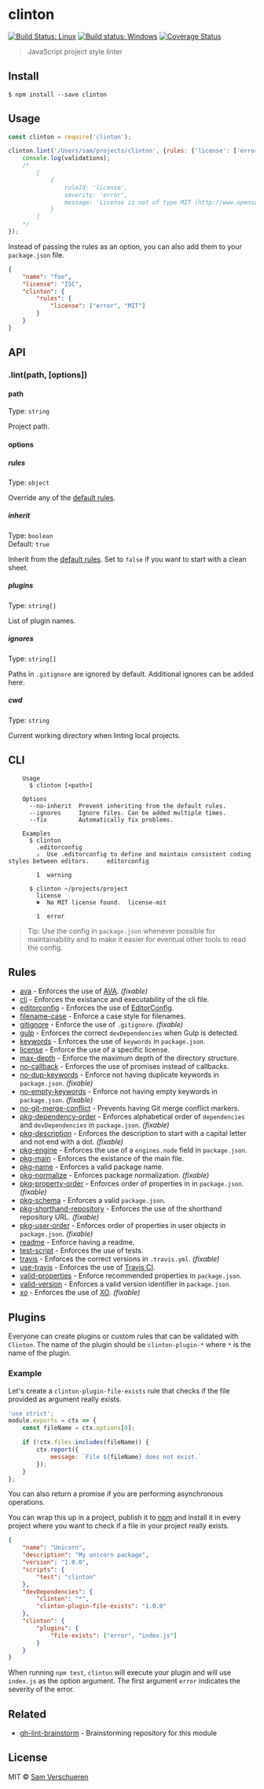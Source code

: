 # clinton

[![Build Status: Linux](https://travis-ci.org/SamVerschueren/clinton.svg?branch=master)](https://travis-ci.org/SamVerschueren/clinton) [![Build status: Windows](https://ci.appveyor.com/api/projects/status/1lcv1c0eqjtcg83s/branch/master?svg=true)](https://ci.appveyor.com/project/SamVerschueren/clinton/branch/master) [![Coverage Status](https://coveralls.io/repos/github/SamVerschueren/clinton/badge.svg?branch=master)](https://coveralls.io/github/SamVerschueren/clinton?branch=master)


> JavaScript project style linter


## Install

```
$ npm install --save clinton
```


## Usage

```js
const clinton = require('clinton');

clinton.lint('/Users/sam/projects/clinton', {rules: {'license': ['error', 'MIT']}}).then(validations => {
	console.log(validations);
	/*
		[
			{
				ruleId: 'license',
				severity: 'error',
				message: 'License is not of type MIT (http://www.opensource.org/licenses/MIT).'
			}
		]
	*/
});
```

Instead of passing the rules as an option, you can also add them to your `package.json` file.

```json
{
	"name": "foo",
	"license": "ISC",
	"clinton": {
		"rules": {
			"license": ["error", "MIT"]
		}
	}
}
```


## API

### .lint(path, [options])

#### path

Type: `string`

Project path.

#### options

##### rules

Type: `object`

Override any of the [default rules](https://github.com/SamVerschueren/clinton/blob/master/config.js).

##### inherit

Type: `boolean`<br>
Default: `true`

Inherit from the [default rules](https://github.com/SamVerschueren/clinton/blob/master/config.js). Set to `false` if you want to start with a clean sheet.

##### plugins

Type: `string[]`

List of plugin names.

##### ignores

Type: `string[]`

Paths in `.gitignore` are ignored by default. Additional ignores can be added here.

##### cwd

Type: `string`

Current working directory when linting local projects.


## CLI

```
	Usage
	  $ clinton [<path>]

	Options
	  --no-inherit  Prevent inheriting from the default rules.
	  --ignores     Ignore files. Can be added multiple times.
	  --fix         Automatically fix problems.

	Examples
	  $ clinton
        .editorconfig
        ⚠  Use .editorconfig to define and maintain consistent coding styles between editors.     editorconfig

        1  warning

	  $ clinton ~/projects/project
        license
        ✖  No MIT license found.  license-mit

        1  error
```

> Tip: Use the config in `package.json` whenever possible for maintainability and to make it easier for eventual other tools to read the config.


## Rules

- [ava](docs/rules/ava.md) - Enforces the use of [AVA](https://github.com/avajs/ava). *(fixable)*
- [cli](docs/rules/cli.md) - Enforces the existance and executability of the cli file.
- [editorconfig](docs/rules/editorconfig.md) - Enforces the use of  [EditorConfig](http://editorconfig.org).
- [filename-case](docs/rules/filename-case.md) - Enforce a case style for filenames.
- [gitignore](docs/rules/gitignore.md) - Enforce the use of `.gitignore`. *(fixable)*
- [gulp](docs/rules/gulp.md) - Enforces the correct `devDependencies` when Gulp is detected.
- [keywords](docs/rules/keywords.md) - Enforces the use of `keywords` in `package.json`.
- [license](docs/rules/license.md) - Enforce the use of a specific license.
- [max-depth](docs/rules/max-depth.md) - Enforce the maximum depth of the directory structure.
- [no-callback](docs/rules/no-callback.md) - Enforces the use of promises instead of callbacks.
- [no-dup-keywords](docs/rules/no-dup-keywords.md) - Enforce not having duplicate keywords in `package.json`. *(fixable)*
- [no-empty-keywords](docs/rules/no-empty-keywords.md) - Enforce not having empty keywords in `package.json`. *(fixable)*
- [no-git-merge-conflict](docs/rules/no-git-merge-conflict.md) - Prevents having Git merge conflict markers.
- [pkg-dependency-order](docs/rules/pkg-dependency-order.md) - Enforces alphabetical order of `dependencies` and `devDependencies` in `package.json`. *(fixable)*
- [pkg-description](docs/rules/pkg-description.md) - Enforces the description to start with a capital letter and not end with a dot. *(fixable)*
- [pkg-engine](docs/rules/pkg-engine.md) - Enforces the use of a `engines.node` field in `package.json`.
- [pkg-main](docs/rules/pkg-main.md) - Enforces the existance of the main file.
- [pkg-name](docs/rules/pkg-name.md) - Enforces a valid package name.
- [pkg-normalize](docs/rules/pkg-normalize.md) - Enforces package normalization. *(fixable)*
- [pkg-property-order](docs/rules/pkg-property-order) - Enforces order of properties in in `package.json`. *(fixable)*
- [pkg-schema](docs/rules/pkg-schema.md) - Enforces a valid `package.json`.
- [pkg-shorthand-repository](docs/rules/pkg-shorthand-repository.md) - Enforces the use of the shorthand repository URL. *(fixable)*
- [pkg-user-order](docs/rules/pkg-user-order.md) - Enforces order of properties in user objects in `package.json`. *(fixable)*
- [readme](docs/rules/readme.md) - Enforce having a readme.
- [test-script](docs/rules/test-script.md) - Enforces the use of tests.
- [travis](docs/rules/travis.md) - Enforces the correct versions in `.travis.yml`. *(fixable)*
- [use-travis](docs/rules/use-travis.md) - Enforces the use of [Travis CI](https://travis-ci.org/).
- [valid-properties](docs/rules/valid-properties.md) - Enforce recommended properties in `package.json`.
- [valid-version](docs/rules/valid-version.md) - Enforces a valid version identifier in `package.json`.
- [xo](docs/rules/xo.md) - Enforces the use of [XO](https://github.com/sindresorhus/xo). *(fixable)*


## Plugins

Everyone can create plugins or custom rules that can be validated with `Clinton`. The name of the plugin should be
`clinton-plugin-*` where `*` is the name of the plugin.

### Example

Let's create a `clinton-plugin-file-exists` rule that checks if the file provided as argument really exists.

```js
'use strict';
module.exports = ctx => {
	const fileName = ctx.options[0];

	if (!ctx.files.includes(fileName)) {
		ctx.report({
			message: `File ${fileName} does not exist.`
		});
	}
};
```

You can also return a promise if you are performing asynchronous operations.

You can wrap this up in a project, publish it to [npm](https://www.npmjs.com/) and install it in every project where you want to check if a file in your project really exists.

```json
{
	"name": "Unicorn",
	"description": "My unicorn package",
	"version": "1.0.0",
	"scripts": {
		"test": "clinton"
	},
	"devDependencies": {
		"clinton": "*",
		"clinton-plugin-file-exists": "1.0.0"
	},
	"clinton": {
		"plugins": {
			"file-exists": ["error", "index.js"]
		}
	}
}
```

When running `npm test`, `clinton` will execute your plugin and will use `index.js` as the option argument. The first argument `error` indicates the severity of the error.


## Related

- [gh-lint-brainstorm](https://github.com/SamVerschueren/gh-lint-brainstorm) - Brainstorming repository for this module


## License

MIT © [Sam Verschueren](http://github.com/SamVerschueren)
